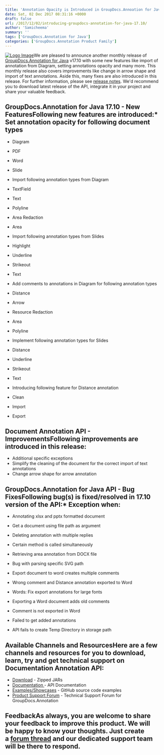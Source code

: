 ```yaml
---
title: 'Annotation Opacity is Introduced in GroupDocs.Annoation for Java 17.10'
date: Sat, 02 Dec 2017 08:31:16 +0000
draft: false
url: /2017/12/02/introducing-groupdocs-annotation-for-java-17.10/
author: 'Samicheema'
summary: ''
tags: ['GroupDocs.Annotation for Java']
categories: ['GroupDocs.Annotation Product Family']
---
```


[![Logo Image](https://blog.groupdocs.com/wp-content/uploads/sites/4/2016/12/groupdocs-annotation-java.png)](http://www.groupdocs.com/products/annotation/java)We are pleased to announce another monthly release of [GroupDocs.Annotation for Java](https://products.groupdocs.com/annotation/java) v17.10 with some new features like import of annotation from Diagram, setting annotations opacity and many more. This monthly release also covers improvements like change in arrow shape and import of text annotations. Aside this, many fixes are also introduced in this release. For further information, please see [release notes](https://docs.groupdocs.com/display/annotationjava/GroupDocs.Annotation+for+Java+17.10+Release+Notes). We'd recommend you to download latest release of the API, integrate it in your project and share your valuable feedback.

## GroupDocs.Annotation for Java 17.10 - New FeaturesFollowing new features are introduced:*   Set annotation opacity for following document types

*   Diagram
*   PDF
*   Word
*   Slide

*   Import following annotation types from Diagram

*   TextField
*   Text
*   Polyline
*   Area Redaction
*   Area

*   Import following annotation types from Slides

*   Highlight
*   Underline
*   Strikeout
*   Text

*   Add comments to annotations in Diagram for following annotation types

*   Distance
*   Arrow
*   Resource Redaction
*   Area
*   Polyline

*   Implement following annotation types for Slides

*   Distance
*   Underline
*   Strikeout
*   Text

*   Introducing following feature for Distance annotation

*   Clean
*   Import
*   Export

## Document Annotation API - ImprovementsFollowing improvements are introduced in this release:

*   Additional specific exceptions
*   Simplify the cleaning of the document for the correct import of text annotations
*   Change arrow shape for arrow annotation

## GroupDocs.Annotation for Java API - Bug FixesFollowing bug(s) is fixed/resolved in 17.10 version of the API:*   Exception when:

*   Annotating xlsx and pptx formatted document
*   Get a document using file path as argument
*   Deleting annotation with multiple replies
*   Certain method is called simultaneously
*   Retrieving area annotation from DOCX file

*   Bug with parsing specific SVG path
*   Export document to word creates multiple comments
*   Wrong comment and Distance annotation exported to Word
*   Words: Fix export annotations for large fonts
*   Exporting a Word document adds old comments
*   Comment is not exported in Word
*   Failed to get added annotations
*   API fails to create Temp Directory in storage path

## Available Channels and ResourcesHere are a few channels and resources for you to download, learn, try and get technical support on **Documentation Annotation API**:

*   [Download](https://downloads.groupdocs.com/annotation/java) - Zipped JARs
*   [Documentation ](https://docs.groupdocs.com/display/annotationjava/Home)\- API Documentation
*   [Examples/Showcases](https://github.com/groupdocs-annotation/GroupDocs.Annotation-for-java "examples,showcases") - GitHub source code examples
*   [Product Support Forum](https://forum.groupdocs.com/c/annotation "Support forum") - Technical Support Forum for GroupDocs.Annotation

## FeedbackAs always, you are welcome to share your feedback to improve this product. We will be happy to know your thoughts. Just create a [forum thread](https://forum.groupdocs.com/c/annotation) and our dedicated support team will be there to respond.





